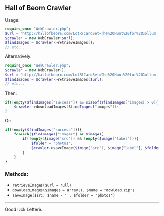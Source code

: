 ## Hall of Beorn Crawler

Usage: 
```php
require_once "WebCrawler.php";
$url = 'http://hallofbeorn.com/LotR?CardSet=The%20Hunt%20for%20Gollum';
$crawler = new WebCrawler($url);
$findImages = $crawler->retrieveImages();
// etc...

```

Alternatively:
```php
require_once "WebCrawler.php";
$crawler = new WebCrawler();
$url = 'http://hallofbeorn.com/LotR?CardSet=The%20Hunt%20for%20Gollum';
$findImages = $crawler->retrieveImages($url);
// etc...
```

Then:
```php
if(!empty($findImages["success"]) && sizeof($findImages["images) > 0){
    $crawler->downloadImages($findImages["images"]);
}
```

Or:
```php
if(!empty($findImages["success"])){
    foreach($findImages["images"] as $image){
        if(!empty($image["src"]) && !empty($image["label"])){
            $folder = 'photos';
            $crawler->saveImage($image["src"], $image["label"], $folder);
        }
    }
}
```

### Methods: 
 
 - `retrieveImages($url = null)`
 - `downloadImages($images = array(), $name = "dowload.zip")`
 - `saveImage($src, $name = '', $folder = "photos")`
 
 ----------------------------------------
 
 Good luck Lefteris